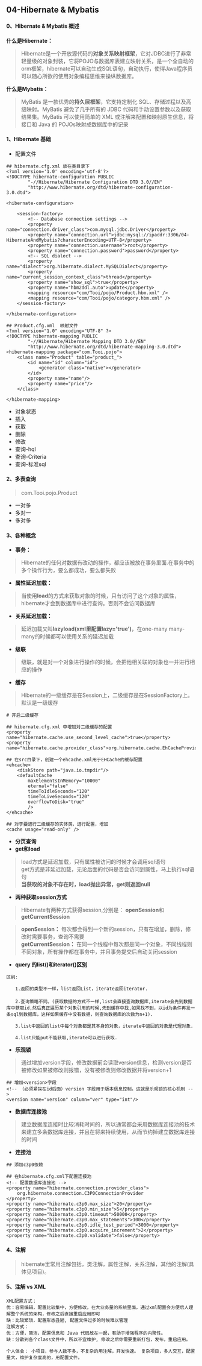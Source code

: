 ## 04-Hibernate & Mybatis
#### 0、Hibernate & Mybatis 概述
**什么是Hibernate：**
> Hibernate是一个开放源代码的**对象关系映射框架**，它对JDBC进行了非常轻量级的对象封装，它将POJO与数据库表建立映射关系，是一个全自动的orm框架，hibernate可以自动生成SQL语句，自动执行，使得Java程序员可以随心所欲的使用对象编程思维来操纵数据库。 

**什么是Mybatis：**
> MyBatis 是一款优秀的**持久层框架**，它支持定制化 SQL、存储过程以及高级映射。MyBatis 避免了几乎所有的 JDBC 代码和手动设置参数以及获取结果集。MyBatis 可以使用简单的 XML 或注解来配置和映射原生信息，将接口和 Java 的 POJOs映射成数据库中的记录

#### 1、Hibernate 基础 
- 配置文件

```
## hibernate.cfg.xml 放在类目录下
<?xml version='1.0' encoding='utf-8'?>
<!DOCTYPE hibernate-configuration PUBLIC
        "-//Hibernate/Hibernate Configuration DTD 3.0//EN"
        "http://www.hibernate.org/dtd/hibernate-configuration-3.0.dtd">

<hibernate-configuration>

    <session-factory>
        <!-- Database connection settings -->
        <property name="connection.driver_class">com.mysql.jdbc.Driver</property>
        <property name="connection.url">jdbc:mysql://ipaddr:3306/04-HibernateAndMybatis?characterEncoding=UTF-8</property>
        <property name="connection.username">root</property>
        <property name="connection.password">password</property>
        <!-- SQL dialect -->
        <property name="dialect">org.hibernate.dialect.MySQLDialect</property>
        <property name="current_session_context_class">thread</property>
        <property name="show_sql">true</property>
        <property name="hbm2ddl.auto">update</property>
        <mapping resource="com/Tooi/pojo/Product.hbm.xml" />
        <mapping resource="com/Tooi/pojo/category.hbm.xml" />
    </session-factory>

</hibernate-configuration>
```

```
## Product.cfg.xml  映射文件
<?xml version="1.0" encoding="UTF-8" ?>
<!DOCTYPE hibernate-mapping PUBLIC
        "-//Hibernate/Hibernate Mapping DTD 3.0//EN"
        "http://www.hibernate.org/dtd/hibernate-mapping-3.0.dtd">
<hibernate-mapping package="com.Tooi.pojo">
    <class name="Product" table="product_">
        <id name="id" column="id">
            <generator class="native"></generator>
        </id>
        <property name="name"/>
        <property name="price"/>
    </class>

</hibernate-mapping>
```
- 对象状态
- 插入
- 获取
- 删除
- 修改
- 查询-hql
- 查询-Criteria
- 查询-标准sql

#### 2、多表查询  
> com.Tooi.pojo.Product
- 一对多
- 多对一
- 多对多
#### 3、各种概念  
- **事务：**  
> Hibernate的任何对数据有改动的操作，都应该被放在事务里面.在事务中的多个操作行为，要么都成功，要么都失败
- **属性延迟加载：**  
> 当使用**load**的方式来获取对象的时候，只有访问了这个对象的属性，hibernate才会到数据库中进行查询。否则不会访问数据库
- **关系延迟加载：**  
> 延迟加载又叫**lazyload(xml里配置lazy='true')**，在one-many many-many的时候都可以使用关系的延迟加载  
- **级联**
> 级联，就是对一个对象进行操作的时候，会把他相关联的对象也一并进行相应的操作  
- **缓存**  
> Hibernate的一级缓存是在Session上，二级缓存是在SessionFactory上。默认是一级缓存  

```
# 开启二级缓存  

## hibernate.cfg.xml 中增加对二级缓存的配置
<property name="hibernate.cache.use_second_level_cache">true</property>
<property name="hibernate.cache.provider_class">org.hibernate.cache.EhCacheProvider</property>

## 在src目录下，创建一个ehcache.xml用于EHCache的缓存配置  
<ehcache>
    <diskStore path="java.io.tmpdir"/>
    <defaultCache
        maxElementsInMemory="10000"
        eternal="false"
        timeToIdleSeconds="120"
        timeToLiveSeconds="120"
        overflowToDisk="true"
        />
</ehcache>

## 对于要进行二级缓存的实体类，进行配置，增加
<cache usage="read-only" />
```
- **分页查询**  
- **get和load**
> load方式是延迟加载，只有属性被访问的时候才会调用sql语句  
get方式是非延迟加载，无论后面的代码是否会访问到属性，马上执行sql语句    
**当获取的对象不存在时，load抛出异常，get则返回null**
- **两种获取session方式**  
> Hibernate有两种方式获得session,分别是： **openSession**和**getCurrentSession**   

>**openSession：** 每次都会得到一个新的session，只有在增加，删除，修改时需要事务，查询不需要    
**getCurrentSession：** 在同一个线程中每次都是同一个对象，不同线程则不同对象，所有操作都在事务中，并且事务提交后自动关闭session  
- **query 的list()和iterator()区别**  

```
区别:
 
　　1.返回的类型不一样，list返回List，iterate返回iterator.
　　
　　2.查询策略不同。(获取数据的方式不一样,list会直接查询数据库,iterate会先到数据库中获取id,然后真正遍历某个对象引用的时候,先到缓存中找,如果找不到，以id为条件再发一条sql到数据库，这样如果缓存中没有数据，则查询数据库的次数为n+1).
 
　　3.list中返回的list中每个对象都是其本身的对象，iterate中返回的对象是代理对象.
 
　　4.list只能put不能获取,iterate可以进行获取.
```
- **乐观锁**
> 通过增加version字段，修改数据前会读取version信息，检测version是否被修改如果被修改则报错，没有被修改则修改数据并将version+1
```
## 增加<version>字段
<!-- （必须紧挨在id后面）version 字段用于版本信息控制。这就是乐观锁的核心机制 -->
<version name="version" column="ver" type="int"/>
```
- **数据库连接池** 
> 建立数据库连接时比较消耗时间的，所以通常都会采用数据库连接池的技术来建立多条数据库连接，并且在将来持续使用，从而节约掉建立数据库连接的时间 

- **连接池**

```
## 添加c3p0依赖  

## 在hibernate.cfg.xml下配置连接池
<!-- 配置数据库连接池 -->
<property name="hibernate.connection.provider_class">
    org.hibernate.connection.C3P0ConnectionProvider
</property>
<property name="hibernate.c3p0.max_size">20</property>
<property name="hibernate.c3p0.min_size">5</property>
<property name="hibernate.c3p0.timeout">50000</property>
<property name="hibernate.c3p0.max_statements">100</property>
<property name="hibernate.c3p0.idle_test_period">3000</property>
<property name="hibernate.c3p0.acquire_increment">2</property>
<property name="hibernate.c3p0.validate">false</property>
```
#### 4、注解
> hibernate里常用注解包括，类注解，属性注解，关系注解，其他的注解(具体见项目)。  
#### 5、注解 vs XML  

```
XML配置方式： 
优：容易编辑，配置比较集中，方便修改，在大业务量的系统里面，通过xml配置会方便后人理解整个系统的架构，修改之后直接重启应用即可 
缺：比较繁琐，配置形态丑陋, 配置文件过多的时候难以管理 
注解方式： 
优：方便，简洁，配置信息和 Java 代码放在一起，有助于增强程序的内聚性。 
缺：分散到各个class文件中，所以不宜维护, 修改之后你需要重新打包，发布，重启应用。 

个人体会： 小项目，参与人数不多，不复杂的用注解，开发快速。 复杂项目，多人交互，配置量大，维护复杂度高的，用配置文件。
```

